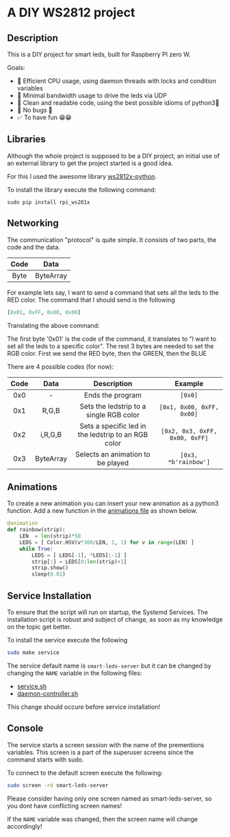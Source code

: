 # A DIY WS2812 project

## Description

This is a DIY project for smart leds, built for Raspberry PI zero W.

Goals:

- 🚧 Efficient CPU usage, using daemon threads with locks and condition variables
- 🚧 Minimal bandwidth usage to drive the leds via UDP
- 🚧 Clean and readable code, using the best possible idioms of python3🐍
- 🚧 No bugs 🐛
- ✅ To have fun 😁😁

## Libraries

Although the whole project is supposed to be a DIY project, an initial use of an external library to get the project started is a good idea.

For this I used the awesome library [ws2812x-python](https://github.com/rpi-ws281x/rpi-ws281x-python).

To install the library execute the following command:

```shell
sudo pip install rpi_ws281x
```

## Networking

The communication "protocol" is quite simple. It consists of two parts, the code and the data.

|  Code  |   Data    |
|:------:|:---------:|
|  Byte  | ByteArray |

For example lets say, I want to send a command that sets all the leds to the RED color. The command that I should send is the following

```python
[0x01, 0xFF, 0x00, 0x00]
```

Translating the above command:

The first byte '0x01' is the code of the command, it translates to "I want to set all the leds to a specific color". The rest 3 bytes are needed to set the RGB color. First we send the RED byte, then the GREEN, then the BLUE

There are 4 possible codes (for now):

|Code |    Data   |                      Description                    |              Example               |
|:---:|:--------: |:---------------------------------------------------:|:----------------------------------:|
| 0x0 |     -     | Ends the program                                    | ```[0x0]```                        |
| 0x1 |   R,G,B   | Sets the ledstrip to a single RGB color             | ```[0x1, 0x00, 0xFF, 0x00]```      |
| 0x2 |  i,R,G,B  | Sets a specific led in the ledstrip to an RGB color | ```[0x2, 0x3, 0xFF, 0x00, 0xFF]``` |
| 0x3 | ByteArray | Selects an animation to be played                   | ```[0x3, *b'rainbow']```           |

## Animations

To create a new animation you can insert your new animation as a python3 function. Add a new function in the [animations file](./src/libs/animations/animations.py) as shown below.

```python
@animation
def rainbow(strip):
    LEN  = len(strip)*50
    LEDS = [ Color.HSV(v*360/LEN, 1, 1) for v in range(LEN) ]
    while True:
        LEDS = [ LEDS[-1], *LEDS[:-1] ]
        strip[:] = LEDS[0:len(strip)+1]
        strip.show()
        sleep(0.01)
```

## Service Installation

To ensure that the script will run on startup, the Systemd Services. The installation script is robust and subject of change, as soon as my knowledge on the topic get better.

To install the service execute the following

```bash
sudo make service
```

The service default name is ```smart-leds-server``` but it can be changed by changing the ```NAME``` variable in the following files:

- [service.sh](./service.sh)
- [daemon-controller.sh](./daemon-controller.sh)

This change should occure before service installation!

## Console

The service starts a screen session with the name of the prementions variables. This screen is a part of the superuser screens since the command starts with sudo.

To connect to the default screen execute the following:

```bash
sudo screen -rd smart-leds-server
```

Please consider having only one screen named as smart-leds-server, so you dont have conflicting screen names!

If the ```NAME``` variable was changed, then the screen name will change accordingly!

